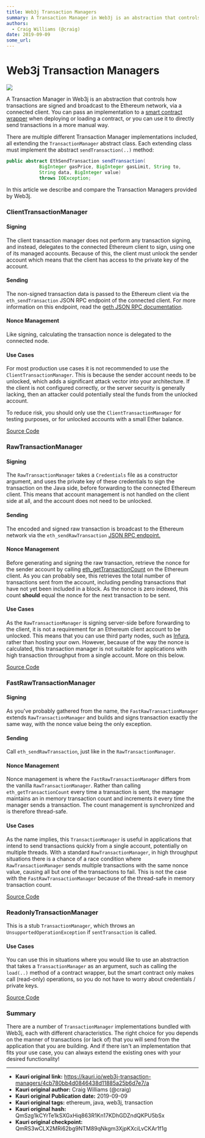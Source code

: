 ```yaml
---
title: Web3j Transaction Managers
summary: A Transaction Manager in Web3j is an abstraction that controls how transactions are signed and broadcast to the Ethereum network, via a connected client. You can pass an implementation to a smart contract wrapper when deploying or loading a contract, or you can use it to directly send transactions in a more manual way. There are multiple different Transaction Manager implementations included, all extending the TransactionManager abstract class. Each extending class must implement the abstract se
authors:
  - Craig Williams (@craig)
date: 2019-09-09
some_url: 
---
```


# Web3j Transaction Managers

![](https://ipfs.infura.io/ipfs/QmaxTCcpfWnCSvMpXDZUQxZKEgDkh1xcRHzhiQ8SGQdBF7)


A Transaction Manager in Web3j is an abstraction that controls how transactions are signed and broadcast to the Ethereum network, via a connected client.  You can pass an implementation to a [smart contract wrapper](https://kauri.io/article/84475132317d4d6a84a2c42eb9348e4b/generate-a-java-wrapper-from-your-smart-contract) when deploying or loading a contract, or you can use it to directly send transactions in a more manual way.

There are multiple different Transaction Manager implementations included, all extending the `TransactionManager` abstract class.  Each extending class must implement the abstract `sendTransaction(..)` method:

```java
public abstract EthSendTransaction sendTransaction(
            BigInteger gasPrice, BigInteger gasLimit, String to,
            String data, BigInteger value)
            throws IOException;
```

In this article we describe and compare the Transaction Managers provided by Web3j.

### ClientTransactionManager

#### Signing

The client transaction manager does not perform any transaction signing, and instead, delegates to the connected Ethereum client to sign, using one of its managed accounts.  Because of this, the client must unlock the sender account which means that the client has access to the private key of the account.

#### Sending

The non-signed transaction data is passed to the Ethereum client via the `eth_sendTransaction` JSON RPC endpoint of the connected client.  For more information on this endpoint, read the [geth JSON RPC documentation](https://github.com/ethereum/wiki/wiki/JSON-RPC#eth_sendtransaction).

#### Nonce Management

Like signing, calculating the transaction nonce is delegated to the connected node.

#### Use Cases

For most production use cases it is not recommended to use the `ClientTransactionManager`.  This is because the sender account needs to be unlocked, which adds a significant attack vector into your architecture.  If the client is not configured correctly,  or the server security is generally lacking, then an attacker could potentially steal the funds from the unlocked account.

To reduce risk, you should only use the `ClientTransactionManager` for testing purposes, or for unlocked accounts with a small Ether balance.

[Source Code](https://github.com/web3j/web3j/blob/master/core/src/main/java/org/web3j/tx/ClientTransactionManager.java)

### RawTransactionManager

#### Signing

The `RawTransactionManager` takes a `Credentials` file as a constructor argument, and uses the private key of these credentials to sign the transaction on the Java side, before forwarding to the connected Ethereum client.  This means that account management is not handled on the client side at all, and the account does not need to be unlocked.

#### Sending

The encoded and signed raw transaction is broadcast to the Ethereum network via the `eth_sendRawTransaction` [JSON RPC endpoint.](https://github.com/ethereum/wiki/wiki/JSON-RPC#eth_sendrawtransaction)

#### Nonce Management

Before generating and signing the raw transaction, retrieve the nonce for the sender account by calling [eth_getTransactionCount](https://github.com/ethereum/wiki/wiki/JSON-RPC#eth_gettransactioncount) on the Ethereum client.  As you can probably see, this retrieves the total number of transactions sent from the account, including pending transactions that have not yet been included in a block.  As the nonce is zero indexed, this count **should**  equal the nonce for the next transaction to be sent.

#### Use Cases

As the `RawTransactionManager` is signing server-side before forwarding to the client, it is not a requirement for an Ethereum client account to be unlocked.  This means that you can use third party nodes, such as [Infura](https://infura.io/), rather than hosting your own.  However, because of the way the nonce is calculated, this transaction manager is not suitable for applications with high transaction throughput from a single account.  More on this below.

[Source Code](https://github.com/web3j/web3j/blob/master/core/src/main/java/org/web3j/tx/RawTransactionManager.java)

### FastRawTransactionManager

#### Signing

As you've probably gathered from the name, the `FastRawTransactionManager` extends `RawTransactionManager` and builds and signs transaction exactly the same way, with the nonce value being the only exception.

#### Sending

Call `eth_sendRawTransaction`, just like in the `RawTransactionManager`.

#### Nonce Management

Nonce management is where the `FastRawTransactionManager` differs from the vanilla `RawTransactionManager`.  Rather than calling `eth_getTransactionCount` every time a transaction is sent, the manager maintains an in memory transaction count and increments it every time the manager sends a transaction.  The count management is synchronized and is therefore thread-safe.

#### Use Cases

As the name implies, this `TransactionManager` is useful in applications that intend to send transactions quickly from a single account, potentially on multiple threads.  With a standard `RawTransactionManager`, in high throughput situations there is a chance of a race condition where `RawTransactionManager` sends multiple transactions with the same nonce value, causing all but one of the transactions to fail.  This is not the case with the `FastRawTransactionManager` because of the thread-safe in memory transaction count.

[Source Code](https://github.com/web3j/web3j/blob/master/core/src/main/java/org/web3j/tx/FastRawTransactionManager.java)

### ReadonlyTransactionManager

This is a stub `TransactionManager`, which throws an `UnsupportedOperationException` if `sentTransaction` is called.

#### Use Cases

You can use this in situations where you would like to use an abstraction that takes a `TransactionManager` as an argument, such as calling the `load(..)` method of a contract wrapper, but the smart contract only makes call (read-only) operations, so you do not have to worry about credentials / private keys.

[Source Code](https://github.com/web3j/web3j/blob/master/core/src/main/java/org/web3j/tx/ReadonlyTransactionManager.java)

### Summary

There are a number of `TransactionManager` implementations bundled with Web3j, each with different characteristics.  The right choice for you depends on the manner of transactions (or lack of) that you will send from the application that you are building.  And if there isn't an implementation that fits your use case, you can always extend the existing ones with your desired functionality!


---

- **Kauri original link:** https://kauri.io/web3j-transaction-managers/4cb780bb4d0846438d11885a25b6d7e7/a
- **Kauri original author:** Craig Williams (@craig)
- **Kauri original Publication date:** 2019-09-09
- **Kauri original tags:** ethereum, java, web3j, transaction
- **Kauri original hash:** QmSzg1kCYrTe1kSXGxHiq863R1Kn17KDhGDZndQKPU5bSx
- **Kauri original checkpoint:** QmRS3wCLX2MRi62bg9NTM89qNkgm3XjpKXciLvCKAr1f1g



